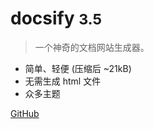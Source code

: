 # docsify <small>3.5</small>

> 一个神奇的文档网站生成器。

- 简单、轻便 (压缩后 ~21kB)
- 无需生成 html 文件
- 众多主题

[GitHub](https://github.com/docsifyjs/docsify/)


<!-- 背景图片 -->

<!-- ![](media/1.jpeg) -->

<!-- 背景色 -->

<!-- ![color](#f0f0f0) -->
